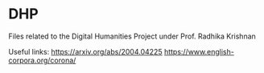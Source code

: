 # DHP
Files related to the Digital Humanities Project under Prof. Radhika Krishnan

Useful links:
https://arxiv.org/abs/2004.04225
https://www.english-corpora.org/corona/


